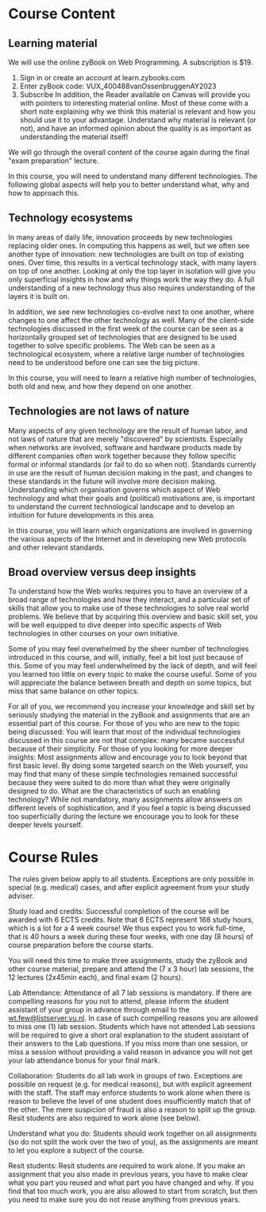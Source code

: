 # Course Content
## Learning material
We will use the online zyBook on Web Programming. A subscription is $19. 

1. Sign in or create an account at learn.zybooks.com
2. Enter zyBook code: VUX_400488vanOssenbruggenAY2023
3. Subscribe
In addition, the Reader available on Canvas will provide you with pointers to interesting material online. Most of these come with a short note explaining why we think this material is relevant and how you should use it to your advantage. Understand why material is relevant (or not), and have an informed opinion about the quality is as important as understanding the material itself!

We will go through the overall content of the course again during the final "exam preparation" lecture.

In this course, you will need to understand many different technologies. The following global aspects will help you to better understand what, why and how to approach this.

## Technology ecosystems
In many areas of daily life, innovation proceeds by new technologies replacing older ones. In computing this happens as well, but we often see another type of innovation: new technologies are built on top of existing ones. Over time, this results in a vertical technology stack, with many layers on top of one another. Looking at only the top layer in isolation will give you only superficial insights in how and why things work the way they do. A full understanding of a new technology thus also requires understanding of the layers it is built on.

In addition, we see new technologies co-evolve next to one another, where changes to one affect the other technology as well. Many of the client-side technologies discussed in the first week of the course can be seen as a horizontally grouped set of technologies that are designed to be used together to solve specific problems. The Web can be seen as a technological ecosystem, where a relative large number of technologies need to be understood before one can see the big picture.

In this course, you will need to learn a relative high number of technologies, both old and new, and how they depend on one another.

## Technologies are not laws of nature
Many aspects of any given technology are the result of human labor, and not laws of nature that are merely "discovered" by scientists. Especially when networks are involved, software and hardware products made by different companies often work together because they follow specific formal or informal standards (or fail to do so when not). Standards currently in use are the result of human decision making in the past, and changes to these standards in the future will involve more decision making. Understanding which organisation governs which aspect of Web technology and what their goals and (political) motivations are, is important to understand the current technological landscape and to develop an intuition for future developments in this area.

In this course, you will learn which organizations are involved in governing the various aspects of the Internet and in developing new Web protocols and other relevant standards.

## Broad overview versus deep insights
To understand how the Web works requires you to have an overview of a broad range of technologies and how they interact, and a particular set of skills that allow you to make use of these technologies to solve real world problems. We believe that by acquiring this overview and basic skill set, you will be well equipped to dive deeper into specific aspects of Web technologies in other courses on your own initiative.

Some of you may feel overwhelmed by the sheer number of technologies introduced in this course, and will, initially, feel a bit lost just because of this. Some of you may feel underwhelmed by the lack of depth, and will feel you learned too little on every topic to make the course useful. Some of you will appreciate the balance between breath and depth on some topics, but miss that same balance on other topics.

For all of you, we recommend you increase your knowledge and skill set by seriously studying the material in the zyBook and assignments that are an essential part of this course. For those of you who are new to the topic being discussed:  You will learn that most of the individual  technologies discussed in this course are not that complex: many became successful because of their simplicity. For those of you looking for more deeper insights: Most assignments allow and encourage you to look beyond that first basic level. By doing some targeted search on the Web yourself, you may find that many of these simple technologies remained successful because they were suited to do more than what they were originally designed to do. What are the characteristics of such an enabling technology? While not mandatory, many assignments allow answers on different levels of sophistication, and if you feel a topic is being discussed too superficially during the lecture we encourage you to look for these deeper levels yourself.

# Course Rules
The rules given below apply to all students. Exceptions are only possible in special (e.g. medical) cases, and after explicit agreement from your study adviser.

Study load and credits: Successful completion of the course will be awarded with 6 ECTS credits. Note that 6 ECTS represent 168 study hours, which is a lot for a 4 week course! We thus expect you to work full-time, that is 40 hours a week during these four weeks, with one day (8 hours) of course preparation before the course starts.

You will need this time to make three assignments, study the zyBook and other course material, prepare and attend the (7 x 3 hour) lab sessions, the 12 lectures (2x45min each), and final exam (2 hours).

Lab Attendance: Attendance of all 7 lab sessions is mandatory. If there are compelling reasons for you not to attend, please inform the student assistant of your group in advance through email to the wt.few@listserver.vu.nl. In case of such compelling reasons you are allowed to miss one (1) lab session. Students which have not attended Lab sessions will be required to give a short oral explanation to the student assistant of their answers to the Lab questions. If you miss more than one session, or miss a session without providing a valid reason in advance you will not get your lab attendance bonus for your final mark.

Collaboration: Students do all lab work in groups of two. Exceptions are possible on request (e.g. for medical reasons), but with explicit agreement with the staff. The staff may enforce students to work alone when there is reason to believe the level of one student does insufficiently match that of the other. The mere suspicion of fraud is also a reason to split up the group. Resit students are also required to work alone (see below).

Understand what you do: Students should work together on all assignments (so do not split the work over the two of you), as the assignments are meant to let you explore a subject of the course.

Resit students: Resit students are required to work alone. If you make an assignment that you also made in previous years, you have to make clear what you part you reused and what part you have changed and why. If you find that too much work, you are also allowed to start from scratch, but then you need to make sure you do not reuse anything from previous years.


